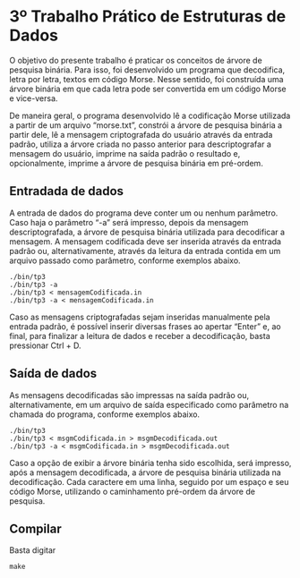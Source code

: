 # 3º Trabalho Prático de Estruturas de Dados

O objetivo do presente trabalho é praticar os conceitos de árvore de pesquisa binária. Para isso, foi desenvolvido um programa que decodifica, letra por letra, textos em código Morse. Nesse sentido, foi construída uma árvore binária em que cada letra pode ser convertida em um código Morse e vice-versa.

De maneira geral, o programa desenvolvido lê a codificação Morse utilizada a partir de um arquivo “morse.txt”, constrói a árvore de pesquisa binária a partir dele, lê a mensagem criptografada do usuário através da entrada padrão, utiliza a árvore criada no passo anterior para descriptografar a mensagem do usuário, imprime na saída padrão o resultado e, opcionalmente, imprime a árvore de pesquisa binária em pré-ordem.

## Entradada de dados
A entrada de dados do programa deve conter um ou nenhum parâmetro. Caso haja o parâmetro “-a” será impresso, depois da mensagem descriptografada, a árvore de pesquisa binária utilizada para decodificar a mensagem.
A mensagem codificada deve ser inserida através da entrada padrão ou, alternativamente, através da leitura da entrada contida em um arquivo passado como parâmetro, conforme exemplos abaixo.
```
./bin/tp3
./bin/tp3 -a
./bin/tp3 < mensagemCodificada.in
./bin/tp3 -a < mensagemCodificada.in
```
Caso as mensagens criptografadas sejam inseridas manualmente pela entrada padrão, é possível inserir diversas frases ao apertar “Enter” e, ao final, para finalizar a leitura de dados e receber a decodificação, basta pressionar Ctrl + D.

## Saída de dados

As mensagens decodificadas são impressas na saída padrão ou, alternativamente, em um arquivo de saída especificado como parâmetro na chamada do programa, conforme exemplos abaixo.
```
./bin/tp3
./bin/tp3 < msgmCodificada.in > msgmDecodificada.out
./bin/tp3 -a < msgmCodificada.in > msgmDecodificada.out

```
Caso a opção de exibir a árvore binária tenha sido escolhida, será impresso, após a mensagem decodificada, a árvore de pesquisa binária utilizada na decodificação. Cada caractere em uma linha, seguido por um espaço e seu código Morse, utilizando o caminhamento pré-ordem da árvore de pesquisa.

## Compilar
Basta digitar
```
make
```
